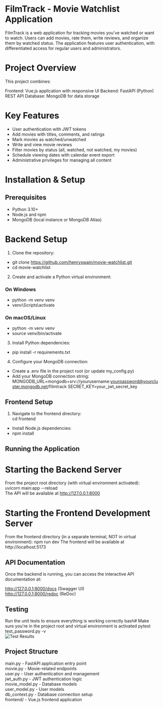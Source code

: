 # FilmTrack - Movie Watchlist Application
FilmTrack is a web application for tracking movies you've watched or want to watch. Users can add movies, rate them, write reviews, and organize them by watched status. The application features user authentication, with differentiated access for regular users and administrators.
# Project Overview
This project combines:

Frontend: Vue.js application with responsive UI
Backend: FastAPI (Python) REST API
Database: MongoDB for data storage

# Key Features

- User authentication with JWT tokens
- Add movies with titles, comments, and ratings
- Mark movies as watched/unwatched
- Write and view movie reviews
- Filter movies by status (all, watched, not watched, my movies)
- Schedule viewing dates with calendar event export
- Administrative privileges for managing all content

# Installation & Setup
## Prerequisites

- Python 3.10+
- Node.js and npm
- MongoDB (local instance or MongoDB Atlas)

# Backend Setup

1. Clone the repository:
- git clone https://github.com/henryswain/movie-watchlist.git
- cd movie-watchlist

2. Create and activate a Python virtual environment:
###  On Windows
- python -m venv venv
- venv\Scripts\activate

### On macOS/Linux
- python -m venv venv
- source venv/bin/activate

3. Install Python dependencies:
- pip install -r requirements.txt

4. Configure your MongoDB connection:

- Create a .env file in the project root (or update my_config.py)  
- Add your MongoDB connection string:  
MONGODB_URL=mongodb+srv://yourusername:yourpassword@yourcluster.mongodb.net/filmtrack
SECRET_KEY=your_jwt_secret_key




## Frontend Setup

1. Navigate to the frontend directory:  
cd frontend

- Install Node.js dependencies:  
- npm install


## Running the Application
# Starting the Backend Server  
From the project root directory (with virtual environment activated):  
uvicorn main:app --reload  
The API will be available at http://127.0.0.1:8000  
# Starting the Frontend Development Server
From the frontend directory (in a separate terminal, NOT in virtual environment):
npm run dev
The frontend will be available at http://localhost:5173
## API Documentation
Once the backend is running, you can access the interactive API documentation at:

http://127.0.0.1:8000/docs (Swagger UI)  
http://127.0.0.1:8000/redoc (ReDoc)  

## Testing
Run the unit tests to ensure everything is working correctly
bash# Make sure you're in the project root and virtual environment is activated
pytest test_password.py -v  
![Test Results](src/assets/pytest.png)
## Project Structure

main.py - FastAPI application entry point  
movie.py - Movie-related endpoints  
user.py - User authentication and management  
jwt_auth.py - JWT authentication logic  
movie_model.py - Database models  
user_model.py - User models  
db_context.py - Database connection setup  
frontend/ - Vue.js frontend application  